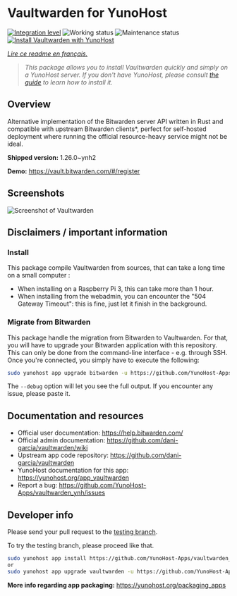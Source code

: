<!--
N.B.: This README was automatically generated by https://github.com/YunoHost/apps/tree/master/tools/README-generator
It shall NOT be edited by hand.
-->

# Vaultwarden for YunoHost

[![Integration level](https://dash.yunohost.org/integration/vaultwarden.svg)](https://dash.yunohost.org/appci/app/vaultwarden) ![Working status](https://ci-apps.yunohost.org/ci/badges/vaultwarden.status.svg) ![Maintenance status](https://ci-apps.yunohost.org/ci/badges/vaultwarden.maintain.svg)  
[![Install Vaultwarden with YunoHost](https://install-app.yunohost.org/install-with-yunohost.svg)](https://install-app.yunohost.org/?app=vaultwarden)

*[Lire ce readme en français.](./README_fr.md)*

> *This package allows you to install Vaultwarden quickly and simply on a YunoHost server.
If you don't have YunoHost, please consult [the guide](https://yunohost.org/#/install) to learn how to install it.*

## Overview

Alternative implementation of the Bitwarden server API written in Rust and compatible with upstream Bitwarden clients*, perfect for self-hosted deployment where running the official resource-heavy service might not be ideal.

**Shipped version:** 1.26.0~ynh2

**Demo:** https://vault.bitwarden.com/#/register

## Screenshots

![Screenshot of Vaultwarden](./doc/screenshots/screenshot1.png)

## Disclaimers / important information

### Install

This package compile Vaultwarden from sources, that can take a long time on a small computer :

* When installing on a Raspberry Pi 3, this can take more than 1 hour.
* When installing from the webadmin, you can encounter the "504 Gateway Timeout": this is fine, just let it finish in the background.

### Migrate from Bitwarden

This package handle the migration from Bitwarden to Vaultwarden.
For that, you will have to upgrade your Bitwarden application with this repository.
This can only be done from the command-line interface - e.g. through SSH.
Once you're connected, you simply have to execute the following:

```bash
sudo yunohost app upgrade bitwarden -u https://github.com/YunoHost-Apps/vaultwarden_ynh --debug
```

The `--debug` option will let you see the full output. If you encounter any issue, please paste it.

## Documentation and resources

* Official user documentation: <https://help.bitwarden.com/>
* Official admin documentation: <https://github.com/dani-garcia/vaultwarden/wiki>
* Upstream app code repository: <https://github.com/dani-garcia/vaultwarden>
* YunoHost documentation for this app: <https://yunohost.org/app_vaultwarden>
* Report a bug: <https://github.com/YunoHost-Apps/vaultwarden_ynh/issues>

## Developer info

Please send your pull request to the [testing branch](https://github.com/YunoHost-Apps/vaultwarden_ynh/tree/testing).

To try the testing branch, please proceed like that.

``` bash
sudo yunohost app install https://github.com/YunoHost-Apps/vaultwarden_ynh/tree/testing --debug
or
sudo yunohost app upgrade vaultwarden -u https://github.com/YunoHost-Apps/vaultwarden_ynh/tree/testing --debug
```

**More info regarding app packaging:** <https://yunohost.org/packaging_apps>
